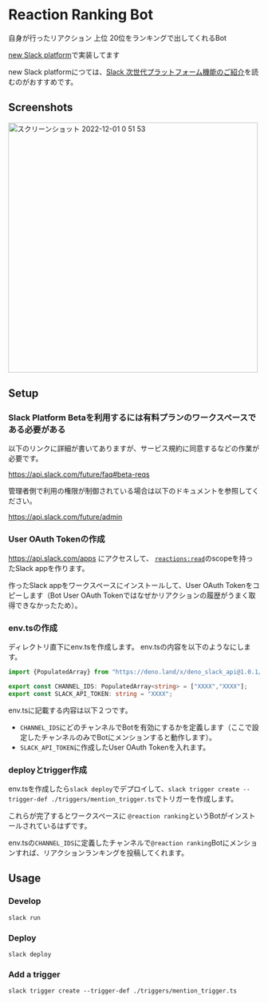 # Reaction Ranking Bot

自身が行ったリアクション 上位 20位をランキングで出してくれるBot

[new Slack platform](https://api.slack.com/future)で実装してます

new Slack platformにつては、[Slack 次世代プラットフォーム機能のご紹介](https://qiita.com/seratch/items/ecc16b845483c9d6f9e1)を読むのがおすすめです。

## Screenshots

<img width="500" alt="スクリーンショット 2022-12-01 0 51 53" src="https://user-images.githubusercontent.com/2127716/204845022-65923679-8e7b-4ebc-a99b-c8f71054e736.png">


## Setup

### Slack Platform Betaを利用するには有料プランのワークスペースである必要がある

以下のリンクに詳細が書いてありますが、サービス規約に同意するなどの作業が必要です。

https://api.slack.com/future/faq#beta-reqs

管理者側で利用の権限が制御されている場合は以下のドキュメントを参照してください。

https://api.slack.com/future/admin


### User OAuth Tokenの作成

https://api.slack.com/apps にアクセスして、 [`reactions:read`](https://api.slack.com/scopes/reactions:read)のscopeを持ったSlack appを作ります。

作ったSlack appをワークスペースにインストールして、User OAuth Tokenをコピーします（Bot User OAuth Tokenではなぜかリアクションの履歴がうまく取得できなかったため）。

### env.tsの作成

ディレクトリ直下にenv.tsを作成します。 env.tsの内容を以下のようなにします。

```typescript
import {PopulatedArray} from "https://deno.land/x/deno_slack_api@1.0.1/type-helpers.ts";

export const CHANNEL_IDS: PopulatedArray<string> = ["XXXX","XXXX"];
export const SLACK_API_TOKEN: string = "XXXX";
```

env.tsに記載する内容は以下２つです。
- `CHANNEL_IDS`にどのチャンネルでBotを有効にするかを定義します（ここで設定したチャンネルのみでBotにメンションすると動作します）。
- `SLACK_API_TOKEN`に作成したUser OAuth Tokenを入れます。



### deployとtrigger作成

env.tsを作成したら`slack deploy`でデプロイして、`slack trigger create --trigger-def ./triggers/mention_trigger.ts`でトリガーを作成します。

これらが完了するとワークスペースに `@reaction ranking`というBotがインストールされているはずです。

env.tsの`CHANNEL_IDS`に定義したチャンネルで`@reaction ranking`Botにメンションすれば、リアクションランキングを投稿してくれます。


## Usage

### Develop

```shell
slack run
```

### Deploy

```shell
slack deploy
```

### Add a trigger

```shell
slack trigger create --trigger-def ./triggers/mention_trigger.ts
```

